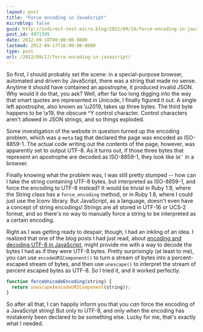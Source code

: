```yaml
---
layout: post
title: "Force encoding in JavaScript"
microblog: false
guid: http://indirect-test.micro.blog/2012/09/18/force-encoding-in-javascript/
post_id: 4971395
date: 2012-09-18T00:00:00-0800
lastmod: 2012-09-17T16:00:00-0800
type: post
url: /2012/09/17/force-encoding-in-javascript/
---
```

So first, I should probably set the scene: in a special-purpose browser, automated and driven by JavaScript, there was a string that made no sense. Anytime it should have contained an apostrophe, it produced invalid JSON. Why would it do that, you ask? Well, after far too long digging into the way that smart quotes are represented in Unicode, I finally figured it out. A single left apostrophe, also known as \u2019, takes up three bytes. The third byte happens to be \x19, the obscure ^Y control character. Control characters aren't allowed in JSON strings, and so things exploded.

Some investigation of the website in question turned up the encoding problem, which was a `meta` tag that declared the page was encoded as ISO-8859-1. The actual code writing out the contents of the page, however, was apparently set to output UTF-8. As it turns out, if those three bytes that represent an apostrophe are decoded as ISO-8859-1, they look like `â€˜` in a browser.

Finally knowing what the problem was, I was still pretty stumped -- how can I take the string containing UTF-8 bytes, but interpreted as ISO-8859-1, and force the encoding to UTF-8 instead? It would be trivial in Ruby 1.9, where the String class has a `force_encoding` method, or in Ruby 1.8, where I could just use the Iconv library. But JavaScript, as a language, doesn't even have a concept of string encodings! Strings are all stored in UTF-16 or UCS-2 format, and so there's no way to manually force a string to be interpreted as a certain encoding.

Right as I was getting ready to despair, though, I had an inkling of an idea. I realized that one of the blog posts I had just read, about [encoding and decoding UTF-8 in JavaScript](http://ecmanaut.blogspot.com/2006/07/encoding-decoding-utf8-in-javascript.html), might provide me with a way to decode the bytes I had as if they were UTF-8 bytes. Pretty surprisingly (at least to me), you can use `encodeURIComponent()` to turn a stream of bytes into a percent-escaped stream of bytes, and then use `unescape()` to interpret the stream of percent escaped bytes as UTF-8. So I tried it, and it worked perfectly.

```javascript
function forceUnicodeEncoding(string) {
  return unescape(encodeURIComponent(string));
}
```

So after all that, I can happily inform you that you _can_ force the encoding of a JavaScript string! But only to UTF-8, and only when the encoding has mistakenly been declared to be something else. Lucky for me, that's exactly what I needed.
